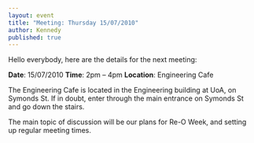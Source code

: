 ```yaml
---
layout: event
title: "Meeting: Thursday 15/07/2010"
author: Kennedy
published: true
---
```


Hello everybody, here are the details for the next meeting:

**Date**: 15/07/2010
**Time**: 2pm – 4pm
**Location**: Engineering Cafe

The Engineering Cafe is located in the Engineering building at UoA, on Symonds St.  If in doubt, enter through the main entrance on Symonds St and go down the stairs.

The main topic of discussion will be our plans for Re-O Week, and setting up regular meeting times.